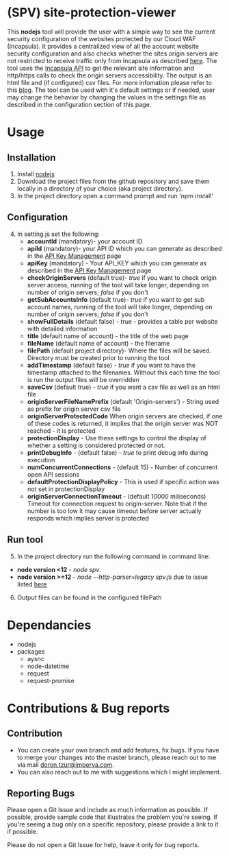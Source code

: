 # (SPV) site-protection-viewer
This **nodejs** tool will provide the user with a simple way to see the current security configuration of the websites protected by our Cloud WAF (Incapsula). It provides a centralized view of all the account website security configuration and also checks whether the sites origin servers are not restricted to receive traffic only from Incapsula as described [here](https://support.incapsula.com/hc/en-us/articles/200627570-Restricting-direct-access-to-your-website-Incapsula-s-IP-addresses-). The tool uses the [Incapsula API](https://docs.incapsula.com/Content/API/api.htm) to get the relevant site information and http/https calls to check the origin servers accessibility.
The output is an html file and (if configured) csv files. 
For more infomation please refer to this [blog](https://www.imperva.com/blog/enhance-imperva-cloud-waf-with-a-new-management-tool-in-the-imperva-github/).
The tool can be used with it's default settings or if needed, user may change the behavior by changing the values in the settings file as described in the configuration section of this page.

# Usage
## Installation
1. Install [nodejs](https://nodejs.org/en/download/) 
2. Download the project files from the github repository and save them locally in a directory of your choice (aka project directory).
3. In the project directory open a command prompt and run 'npm install'
## Configuration
4. In setting.js set the following:
   - **accountId** (mandatory)- your account ID
   - **apiId** (mandatory)- your API ID which you can generate as described in the [API Key Management](https://docs.incapsula.com/Content/management-console-and-settings/api-keys.htm) page
   - **apiKey** (mandatory) - Your API_KEY which you can generate as described in the [API Key Management](https://docs.incapsula.com/Content/management-console-and-settings/api-keys.htm) page
   - **checkOriginServers** (default true)- *true* if you want to check origin server access, running of the tool will take longer, depending on number of origin servers; *false* if you don't
   - **getSubAccountsInfo** (default true)- *true* if you want to get sub account names, running of the tool will take longer, depending on number of origin servers; *false* if you don't
   - **showFullDetails** (default false) - *true* - provides a table per website with detailed information
   - **title** (default name of account) - the title of the web page
   - **fileName** (default name of account) - the filename
   - **filePath** (default project directory)- Where the files will be saved. Directory must be created prior to running the tool
   - **addTimestamp** (default false) - *true* if you want to have the timestamp attached to the filenames. Without this each time the tool is run the output files will be overridden
   - **saveCsv** (default true) - *true* if you want a csv file as well as an html file
   - **originServerFileNamePrefix** (default 'Origin-servers') - String used as prefix for origin server csv file
   - **originServerProtectedCode** When origin servers are checked, if one of these codes is returned, it implies that the origin server was NOT reached - it is protected
   - **protectionDisplay** - Use these settings to control the display of whether a setting is considered protected or not.
   - **printDebugInfo** - (default false) - *true* to print debug info during execution	
   - **numConcurrentConnections** - (default 15) - Number of concurrent open API sessions
   - **defaultProtectionDisplayPolicy** - This is used if specific action was not set in protectionDisplay
   - **originServerConnectionTimeout** - (default 10000 miliseconds) Timeout for connection request to origin-server. Note that if the number is too low it may cause timeout before server actually responds which implies server is protected
   
## Run tool
5.  In the project directory run the following command in command line: 
- **node version <12** - *node spv*.
- **node version >=12** - *node --http-parser=legacy spv.js* due to issue listed [here](https://github.com/nodejs/node/issues/27711)
6.  Output files can be found in the configured filePath

# Dependancies
- nodejs
- packages
  - aysnc
  - node-datetime
  - request
  - request-promise
  
# Contributions & Bug reports
## Contribution
- You can create your own branch and add features, fix bugs.
If you have to merge your changes into the master branch, please reach out to me via mail doron.tzur@imperva.com.
- You can also reach out to me with suggestions which I might implement.

## Reporting Bugs
Please open a Git Issue and include as much information as possible. If possible, provide sample code that illustrates the problem you're seeing. If you're seeing a bug only on a specific repository, please provide a link to it if possible.

Please do not open a Git Issue for help, leave it only for bug reports.
